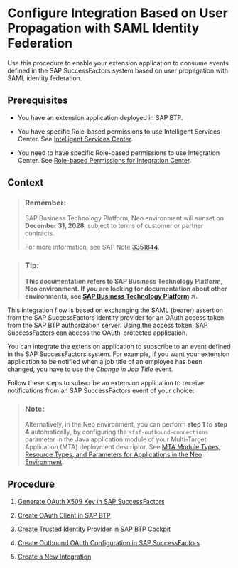 <!-- loio2e4a9d5318b046d5b1a7258ccc43cf74 -->

# Configure Integration Based on User Propagation with SAML Identity Federation

Use this procedure to enable your extension application to consume events defined in the SAP SuccessFactors system based on user propagation with SAML identity federation.



<a name="loio2e4a9d5318b046d5b1a7258ccc43cf74__prereq_jgz_3kz_2cb"/>

## Prerequisites

-   You have an extension application deployed in SAP BTP.

-   You have specific Role-based permissions to use Intelligent Services Center. See [Intelligent Services Center](https://help.sap.com/viewer/08bcf861c3c84717bfef7621713f55af/LATEST/en-US/2a4a45d56b7e405181d872686bd7f7d1.html).

-   You need to have specific Role-based permissions to use Integration Center. See [Role-based Permissions for Integration Center](https://help.sap.com/viewer/60ba370328e0485797adde67aee846a0/LATEST/en-US/f681601ef30447719438fe9f00fdf14e.html).




## Context

> ### Remember:  
> SAP Business Technology Platform, Neo environment will sunset on **December 31, 2028**, subject to terms of customer or partner contracts.
> 
> For more information, see SAP Note [3351844](https://me.sap.com/notes/3351844).

> ### Tip:  
> **This documentation refers to SAP Business Technology Platform, Neo environment. If you are looking for documentation about other environments, see [SAP Business Technology Platform](https://help.sap.com/viewer/65de2977205c403bbc107264b8eccf4b/Cloud/en-US/6a2c1ab5a31b4ed9a2ce17a5329e1dd8.html "SAP Business Technology Platform (SAP BTP) is an integrated offering comprised of the following technology portfolios: application development; process automation; integration; data, analytics, and enterprise planning; artificial intelligence. The platform offers users the ability to turn data into business value, compose end-to-end business processes, connect entire IT landscapes, and personalize, build and extend SAP applications. This reduces the overall total cost of ownership maintaining SAP landscapes and third-party software across end-to-end business processes.") :arrow_upper_right:.**

This integration flow is based on exchanging the SAML \(bearer\) assertion from the SAP SuccessFactors identity provider for an OAuth access token from the SAP BTP authorization server. Using the access token, SAP SuccessFactors can access the OAuth-protected application.

You can integrate the extension application to subscribe to an event defined in the SAP SuccessFactors system. For example, if you want your extension application to be notified when a job title of an employee has been changed, you have to use the *Change in Job Title* event.

Follow these steps to subscribe an extension application to receive notifications from an SAP SuccessFactors event of your choice:

> ### Note:  
> Alternatively, in the Neo environment, you can perform **step 1** to **step 4** automatically, by configuring the `sfsf-outbound-connections` parameter in the Java application module of your Multi-Target Application \(MTA\) deployment descriptor. See [MTA Module Types, Resource Types, and Parameters for Applications in the Neo Environment](https://help.sap.com/viewer/65de2977205c403bbc107264b8eccf4b/Cloud/en-US/f1caa871360c40e7be7ce4264ab9c336.html).



## Procedure

1.  [Generate OAuth X509 Key in SAP SuccessFactors](generate-oauth-x509-key-in-sap-successfactors-f636503.md)

2.  [Create OAuth Client in SAP BTP](create-oauth-client-in-sap-btp-67f43e2.md)

3.  [Create Trusted Identity Provider in SAP BTP Cockpit](create-trusted-identity-provider-in-sap-btp-cockpit-83e5ad2.md)

4.  [Create Outbound OAuth Configuration in SAP SuccessFactors](create-outbound-oauth-configuration-in-sap-successfactors-2fcdea4.md)

5.  [Create a New Integration](create-a-new-integration-3abd9ce.md)


